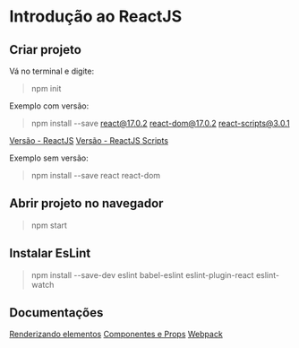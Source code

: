 # Introdução ao ReactJS
## Criar projeto
Vá no terminal e digite:
>npm init

Exemplo com versão:
>npm install --save react@17.0.2 react-dom@17.0.2 react-scripts@3.0.1

[Versão - ReactJS](https://pt-br.reactjs.org/versions/) 
[Versão - ReactJS Scripts](https://openbase.com/js/react-scripts/versions)

Exemplo sem versão:
>npm install --save react react-dom

## Abrir projeto no navegador
>npm start

## Instalar EsLint
>npm install --save-dev eslint babel-eslint eslint-plugin-react eslint-watch 

## Documentações
[Renderizando elementos](https://pt-br.reactjs.org/docs/rendering-elements.html)
[Componentes e Props](https://pt-br.reactjs.org/docs/components-and-props.html)
[Webpack](https://medium.com/tableless/webpack-para-react-o-guia-final-cb8a95b369ed)

